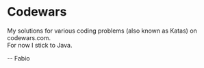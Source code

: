 # Codewars
My solutions for various coding problems (also known as Katas) on codewars.com.  
For now I stick to Java.

-- Fabio
